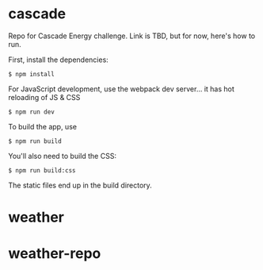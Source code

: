 # cascade

Repo for Cascade Energy challenge. Link is TBD, but for now, here's how to run.

First, install the dependencies:

`$ npm install`

For JavaScript development, use the webpack dev server... it has hot reloading of JS & CSS

`$ npm run dev`

To build the app, use

`$ npm run build`

You'll also need to build the CSS:

`$ npm run build:css`

The static files end up in the build directory.
# weather
# weather-repo
